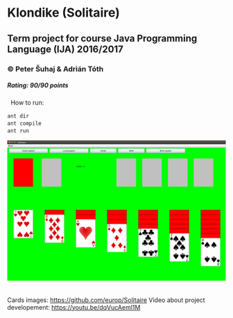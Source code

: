 # Klondike (Solitaire)
## Term project for course Java Programming Language (IJA) 2016/2017
### © Peter Šuhaj & Adrián Tóth
##### Rating: 90/90 points
&nbsp;
How to run:
~~~sh
ant dir
ant compile
ant run
~~~
![Image of Solitaire](https://github.com/peter2141/Solitaire-IJA/blob/master/Solitaire.png)
######
Cards images: https://github.com/europ/Solitaire
Video about project developement: https://youtu.be/dqVucAeml1M
